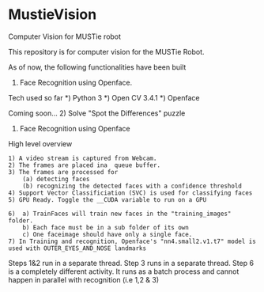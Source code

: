 # MustieVision
Computer Vision for MUSTie robot


This repository is for computer vision for the MUSTie Robot.

As of now, the following functionalities have been built
1) Face Recognition using Openface.


Tech used so far
    *) Python 3
    *) Open CV 3.4.1
    *) Openface

Coming soon...
2) Solve "Spot the Differences" puzzle





1) Face Recognition using Openface

High level overview

    1) A video stream is captured from Webcam.
    2) The frames are placed ina  queue buffer.
    3) The frames are processed for
        (a) detecting faces
        (b) recognizing the detected faces with a confidence threshold
    4) Support Vector Classificiation (SVC) is used for classifying faces
    5) GPU Ready. Toggle the __CUDA variable to run on a GPU

    6)  a) TrainFaces will train new faces in the "training_images" folder.
        b) Each face must be in a sub folder of its own
        c) One faceimage should have only a single face.
    7) In Training and recognition, Openface's "nn4.small2.v1.t7" model is used with OUTER_EYES_AND_NOSE landmarks

Steps 1&2 run in a separate thread.
Step 3 runs in a separate thread.
Step 6 is a completely different activity. It runs as a batch process and cannot happen in parallel with recognition (i.e 1,2 & 3)
